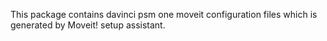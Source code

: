 This package contains davinci psm one moveit configuration files which is generated by Moveit! setup assistant.

